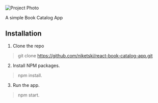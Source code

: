 ![Project Photo](https://repository-images.githubusercontent.com/437040407/e46c5ae9-198f-4cfb-8c16-86ddeb32dc5a)

A simple Book Catalog App 

## Installation 

1. Clone the repo 
> git clone https://github.com/niketski/react-book-catalog-app.git

2. Install NPM packages.
> npm install.

3. Run the app.
> npm start.